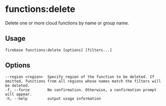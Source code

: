 # functions:delete

Delete one or more cloud functions by name or group name.

## Usage
```
firebase functions:delete [options] [filters...]
```

## Options
```
--region <region>  Specify region of the function to be deleted. If omitted, functions from all regions whose names match the filters will be deleted. 
-f, --force        No confirmation. Otherwise, a confirmation prompt will appear.
-h, --help         output usage information
```
